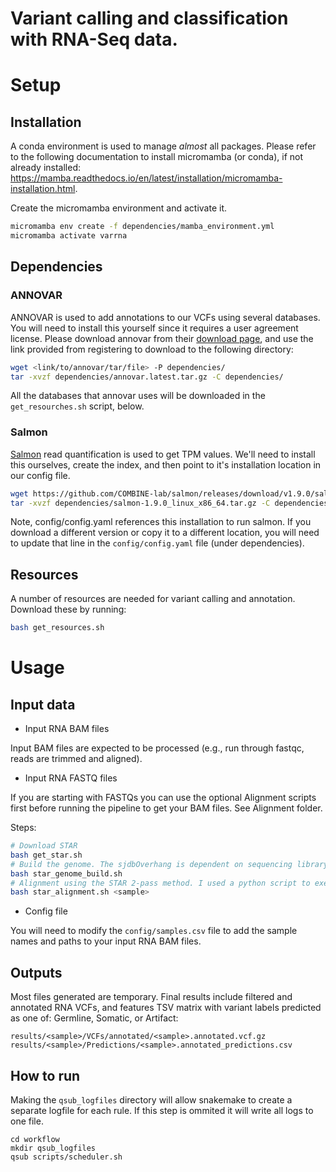 # Variant calling and classification with RNA-Seq data. 



Setup
=======

## Installation

A conda environment is used to manage *almost* all packages. Please refer to the following documentation to install micromamba (or conda), if not already installed: https://mamba.readthedocs.io/en/latest/installation/micromamba-installation.html.

Create the micromamba environment and activate it.
```bash
micromamba env create -f dependencies/mamba_environment.yml
micromamba activate varrna
```

## Dependencies

### ANNOVAR

ANNOVAR is used to add annotations to our VCFs using several databases. You will need to install this yourself since it requires a user agreement license. Please download annovar from their [download page](https://annovar.openbioinformatics.org/en/latest/user-guide/download/), and use the link provided from registering to download to the following directory:

```bash
wget <link/to/annovar/tar/file> -P dependencies/
tar -xvzf dependencies/annovar.latest.tar.gz -C dependencies/
```

All the databases that annovar uses will be downloaded in the ```get_resourches.sh``` script, below.

### Salmon

[Salmon](https://github.com/COMBINE-lab/salmon) read quantification is used to get TPM values. We'll need to install this ourselves, create the index, and then point to it's installation location in our config file.

```bash
wget https://github.com/COMBINE-lab/salmon/releases/download/v1.9.0/salmon-1.9.0_linux_x86_64.tar.gz -P dependencies/
tar -xvzf dependencies/salmon-1.9.0_linux_x86_64.tar.gz -C dependencies/
```

Note, config/config.yaml references this installation to run salmon. If you download a different version or copy it to a different location, you will need to update that line in the ```config/config.yaml``` file (under dependencies).



## Resources

A number of resources are needed for variant calling and annotation. Download these by running:
```bash
bash get_resources.sh
```

# Usage

## Input data

- Input RNA BAM files

Input BAM files are expected to be processed (e.g., run through fastqc, reads are trimmed and aligned).

- Input RNA FASTQ files

If you are starting with FASTQs you can use the optional Alignment scripts first before running the pipeline to get your BAM files. See Alignment folder. 

Steps:
``` bash
# Download STAR
bash get_star.sh 
# Build the genome. The sjdbOverhang is dependent on sequencing library and should be your <max(read length) - 1>.
bash star_genome_build.sh
# Alignment using the STAR 2-pass method. I used a python script to execute the following command. But this will need to be edited to add your own sample paths.
bash star_alignment.sh <sample>
```

- Config file

You will need to modify the ```config/samples.csv``` file to add the sample names and paths to your input RNA BAM files.


## Outputs
Most files generated are temporary. Final results include filtered and annotated RNA VCFs, and features TSV matrix with variant labels predicted as one of: Germline, Somatic, or Artifact:
```
results/<sample>/VCFs/annotated/<sample>.annotated.vcf.gz
results/<sample>/Predictions/<sample>.annotated_predictions.csv
```


## How to run

Making the `qsub_logfiles` directory will allow snakemake to create a separate logfile for each rule. If this step is ommited it will write all logs to one file.
```
cd workflow
mkdir qsub_logfiles
qsub scripts/scheduler.sh
```



